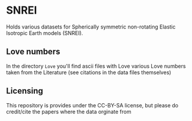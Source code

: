 # SNREI
Holds various datasets for Spherically symmetric non-rotating Elastic Isotropic Earth models (SNREI).

## Love numbers 
In the directory ``Love`` you'll find ascii files with Love various Love numbers taken from the Literature (see citations in the data files themselves) 

## Licensing
This repository is provides under the CC-BY-SA license, but please do credit/cite the papers where the data orginate from

